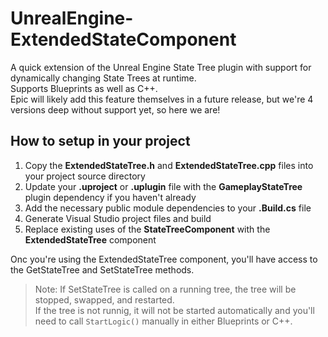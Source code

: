 # UnrealEngine-ExtendedStateComponent

A quick extension of the Unreal Engine State Tree plugin with support for dynamically changing State Trees at runtime.</br>
Supports Blueprints as well as C++.</br>
Epic will likely add this feature themselves in a future release, but we're 4 versions deep without support yet, so here we are!

## How to setup in your project

1. Copy the **ExtendedStateTree.h** and **ExtendedStateTree.cpp** files into your project source directory
2. Update your **.uproject** or **.uplugin** file with the **GameplayStateTree** plugin dependency if you haven't already
3. Add the necessary public module dependencies to your **.Build.cs** file
4. Generate Visual Studio project files and build
5. Replace existing uses of the **StateTreeComponent** with the **ExtendedStateTree** component

Onc you're using the ExtendedStateTree component, you'll have access to the GetStateTree and SetStateTree methods.

> Note: If SetStateTree is called on a running tree, the tree will be stopped, swapped, and restarted.</br>
If the tree is not runnig, it will not be started automatically and you'll need to call `StartLogic()` manually in either Blueprints or C++.
